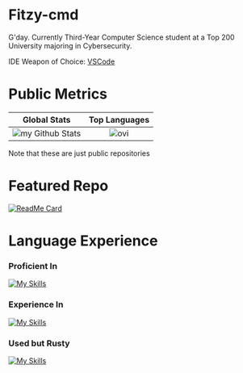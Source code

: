 # Fitzy-cmd
G'day. Currently Third-Year Computer Science student at a Top 200 University majoring in Cybersecurity.

IDE Weapon of Choice: [VSCode](https://code.visualstudio.com/)

# Public Metrics
Global Stats            |  Top Languages
:-------------------------:|:-------------------------:
<img align="center" src="https://github-readme-stats.vercel.app/api?username=Fitzy-cmd&include_all_commits=true&count_private=true&show_icons=true&line_height=20&title_color=2B5BBD&icon_color=1124BB&text_color=A1A1A1&bg_color=0,000000,130F40" alt="my Github Stats"/>  |  <img src="https://github-readme-stats.vercel.app/api/top-langs?username=Fitzy-cmd&show_icons=true&locale=en&layout=compact&theme=chartreuse-dark" alt="ovi" />


Note that these are just public repositories

# Featured Repo
[![ReadMe Card](https://github-readme-stats.vercel.app/api/pin/?username=Fitzy-cmd&repo=DES-Raw-Implementation)](https://github.com/Fitzy-cmd/DES-Raw-Implementation)

# Language Experience
### Proficient In
[![My Skills](https://skillicons.dev/icons?i=py,github,java,arduino,sketchup)](https://skillicons.dev)

### Experience In
[![My Skills](https://skillicons.dev/icons?i=qt,md,js,html,css,figma,spring,mysql)](https://skillicons.dev)

### Used but Rusty
[![My Skills](https://skillicons.dev/icons?i=netlify,cs,cpp,react)](https://skillicons.dev)

